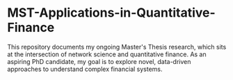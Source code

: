 # MST-Applications-in-Quantitative-Finance
This repository documents my ongoing Master's Thesis research, which sits at the intersection of network science and quantitative finance. As an aspiring PhD candidate, my goal is to explore novel, data-driven approaches to understand complex financial systems.
